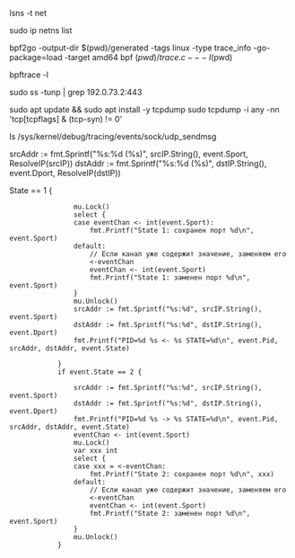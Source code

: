 lsns -t net


sudo ip netns list


bpf2go -output-dir $(pwd)/generated -tags linux -type trace_info -go-package=load -target amd64 bpf $(pwd)/trace.c -- -I$(pwd)

bpftrace -l

sudo ss -tunp | grep 192.0.73.2:443


sudo apt update && sudo apt install -y tcpdump
sudo tcpdump -i any -nn 'tcp[tcpflags] & (tcp-syn) != 0'

ls /sys/kernel/debug/tracing/events/sock/udp_sendmsg


srcAddr := fmt.Sprintf("%s:%d (%s)", srcIP.String(), event.Sport, ResolveIP(srcIP))
dstAddr := fmt.Sprintf("%s:%d (%s)", dstIP.String(), event.Dport, ResolveIP(dstIP))


State == 1 {

					mu.Lock()
					select {
					case eventChan <- int(event.Sport):
						fmt.Printf("State 1: сохранен порт %d\n", event.Sport)
					default:
						// Если канал уже содержит значение, заменяем его
						<-eventChan
						eventChan <- int(event.Sport)
						fmt.Printf("State 1: заменен порт %d\n", event.Sport)
					}
					mu.Unlock()
					srcAddr := fmt.Sprintf("%s:%d", srcIP.String(), event.Sport)
					dstAddr := fmt.Sprintf("%s:%d", dstIP.String(), event.Dport)
					fmt.Printf("PID=%d %s <- %s STATE=%d\n", event.Pid, srcAddr, dstAddr, event.State)

				}
				if event.State == 2 {

					srcAddr := fmt.Sprintf("%s:%d", srcIP.String(), event.Sport)
					dstAddr := fmt.Sprintf("%s:%d", dstIP.String(), event.Dport)
					fmt.Printf("PID=%d %s -> %s STATE=%d\n", event.Pid, srcAddr, dstAddr, event.State)
					eventChan <- int(event.Sport)
					mu.Lock()
					var xxx int
					select {
					case xxx = <-eventChan:
						fmt.Printf("State 2: сохранен порт %d\n", xxx)
					default:
						// Если канал уже содержит значение, заменяем его
						<-eventChan
						eventChan <- int(event.Sport)
						fmt.Printf("State 2: заменен порт %d\n", event.Sport)
					}
					mu.Unlock()
				}

